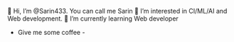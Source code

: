 👋 Hi, I’m @Sarin433. You can call me Sarin
👀 I’m interested in CI/ML/AI and Web development.
🌱 I’m currently learning Web developer

- Give me some coffee -

<!---
Sarin433/Sarin433 is a ✨ special ✨ repository because its `README.md` (this file) appears on your GitHub profile.
You can click the Preview link to take a look at your changes.
--->
